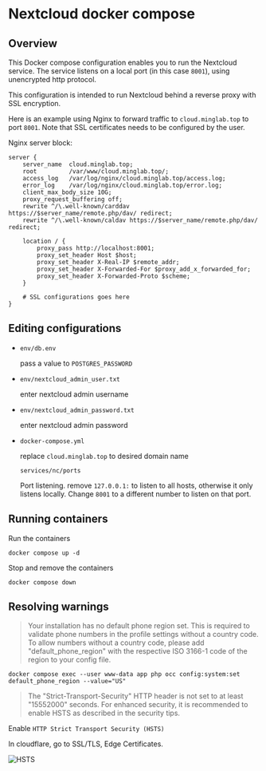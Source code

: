# Nextcloud docker compose

## Overview

This Docker compose configuration enables you to run the Nextcloud service. The service listens on a local port (in this case `8001`), using unencrypted http protocol.

This configuration is intended to run Nextcloud behind a reverse proxy with SSL encryption.

Here is an example using Nginx to forward traffic to `cloud.minglab.top` to port `8001`. Note that SSL certificates needs to be configured by the user.

Nginx server block:

```nginx
server {
    server_name  cloud.minglab.top;
    root         /var/www/cloud.minglab.top/;
    access_log   /var/log/nginx/cloud.minglab.top/access.log;
    error_log    /var/log/nginx/cloud.minglab.top/error.log;
    client_max_body_size 10G;
    proxy_request_buffering off;
    rewrite ^/\.well-known/carddav https://$server_name/remote.php/dav/ redirect;
    rewrite ^/\.well-known/caldav https://$server_name/remote.php/dav/ redirect;

    location / {
        proxy_pass http://localhost:8001;
        proxy_set_header Host $host;
        proxy_set_header X-Real-IP $remote_addr;
        proxy_set_header X-Forwarded-For $proxy_add_x_forwarded_for;
        proxy_set_header X-Forwarded-Proto $scheme;
    }

    # SSL configurations goes here
}
```

## Editing configurations

- `env/db.env`
  
  pass a value to `POSTGRES_PASSWORD`

- `env/nextcloud_admin_user.txt`
  
  enter nextcloud admin username

- `env/nextcloud_admin_password.txt`
  
  enter nextcloud admin password

- `docker-compose.yml`
  
  replace `cloud.minglab.top` to desired domain name
  
  `services/nc/ports`
  
  Port listening. remove `127.0.0.1:` to listen to all hosts, otherwise it only listens locally. Change `8001` to a different number to listen on that port.

## Running containers

Run the containers

```shell
docker compose up -d
```

Stop and remove the containers

```shell
docker compose down
```

## Resolving warnings

> Your installation has no default phone region set. This is required to validate phone numbers in the profile settings without a country code. To allow numbers without a country code, please add "default_phone_region" with the respective ISO 3166-1 code of the region to your config file.

```shell
docker compose exec --user www-data app php occ config:system:set default_phone_region --value="US"
```

> The "Strict-Transport-Security" HTTP header is not set to at least "15552000" seconds. For enhanced security, it is recommended to enable HSTS as described in the security tips.

Enable `HTTP Strict Transport Security (HSTS)`

In cloudflare, go to SSL/TLS, Edge Certificates.

![HSTS](https://user-images.githubusercontent.com/102689879/221287888-55c37ef0-51df-43fc-baac-8531d36dc6ab.png)
